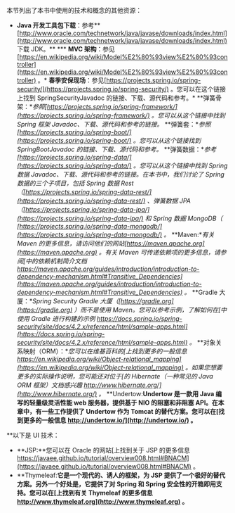 本节列出了本书中使用的技术和概念的其他资源：

*   **Java 开发工具包下载**：参考**[http://www.oracle.com/technetwork/java/javase/downloads/index.html](http://www.oracle.com/technetwork/java/javase/downloads/index.html) 下载 JDK。**
***   **MVC 架构**：参见[https://en.wikipedia.org/wiki/Model%E2%80%93view%E2%80%93controller](https://en.wikipedia.org/wiki/Model%E2%80%93view%E2%80%93controller) 。*   **春季安保现场**：参见[https://projects.spring.io/spring-security/](https://projects.spring.io/spring-security/) 。您可以在这个链接上找到 SpringSecurityJavadoc 的链接、下载、源代码和参考。*   **弹簧骨架：**参照[https://projects.spring.io/spring-framework/](https://projects.spring.io/spring-framework/) 。您可以从这个链接中找到 Spring 框架 Javadoc、下载、源代码和参考的链接。*   **弹簧套：**参照[https://projects.spring.io/spring-boot/](https://projects.spring.io/spring-boot/) 。您可以从这个链接找到 SpringBootJavadoc 的链接、下载、源代码和参考。*   **弹簧数据：**参考[https://projects.spring.io/spring-data/](https://projects.spring.io/spring-data/) 。您可以从这个链接中找到 Spring 数据 Javadoc、下载、源代码和参考的链接。在本书中，我们讨论了 Spring 数据的三个子项目，包括 Spring 数据 Rest（[https://projects.spring.io/spring-data-rest/](https://projects.spring.io/spring-data-rest/) 、弹簧数据 JPA（[https://projects.spring.io/spring-data-jpa/](https://projects.spring.io/spring-data-jpa/) 和 Spring 数据 MongoDB（ [https://projects.spring.io/spring-data-mongodb/](https://projects.spring.io/spring-data-mongodb/) 。*   **Maven:**有关 Maven 的更多信息，请访问他们的网站[https://maven.apache.org](https://maven.apache.org) 。有关 Maven 可传递依赖项的更多信息，请参阅[中的*依赖机制简介*文档 https://maven.apache.org/guides/introduction/introduction-to-dependency-mechanism.html#Transitive_Dependencies](https://maven.apache.org/guides/introduction/introduction-to-dependency-mechanism.html#Transitive_Dependencies) 。*   **Gradle 大厦：**Spring Security Gradle 大厦（[https://gradle.org](https://gradle.org) ）而不是使用 Maven。您可以参考示例，了解如何在[中使用 Gradle 进行构建的示例 https://docs.spring.io/spring-security/site/docs/4.2.x/reference/html/sample-apps.html](https://docs.spring.io/spring-security/site/docs/4.2.x/reference/html/sample-apps.html) 。*   **对象关系映射（ORM）：**您可以在维基百科的[上找到更多的一般信息 https://en.wikipedia.org/wiki/Object-relational_mapping](https://en.wikipedia.org/wiki/Object-relational_mapping) 。如果您想要更多的实际操作说明，您可能还对位于[的 Hibernate（一种常见的 Java ORM 框架）文档感兴趣 http://www.hibernate.org/](http://www.hibernate.org/) 。*   **Undertow:**Undertow 是一款用 Java 编写的轻量级灵活性能 web 服务器，提供基于 NIO 的阻塞和非阻塞 API。在本章中，有一些工作提供了 Undertow 作为 Tomcat 的替代方案。您可以在[找到更多的一般信息 http://undertow.io/](http://undertow.io/) 。**

 **以下是 UI 技术：

*   **JSP:**您可以在 Oracle 的网站[上找到关于 JSP 的更多信息 https://javaee.github.io/tutorial/overview008.html#BNACM](https://javaee.github.io/tutorial/overview008.html#BNACM) 。
*   **Thymeleaf:**它是一个现代的、诱人的框架，为 JSP 提供了一个极好的替代方案。另外一个好处是，它提供了对 Spring 和 Spring 安全性的开箱即用支持。您可以在[上找到有关 Thymeleaf 的更多信息 http://www.thymeleaf.org](http://www.thymeleaf.org) 。**